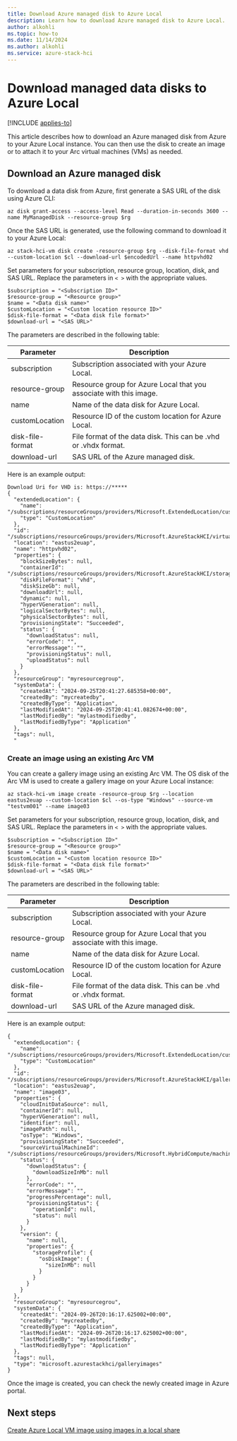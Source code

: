 ```yaml
---
title: Download Azure managed disk to Azure Local
description: Learn how to download Azure managed disk to Azure Local.
author: alkohli
ms.topic: how-to
ms.date: 11/14/2024
ms.author: alkohli
ms.service: azure-stack-hci
---
```


# Download managed data disks to Azure Local

[!INCLUDE [applies-to](../includes/hci-applies-to-23h2.md)]

This article describes how to download an Azure managed disk from Azure to your Azure Local instance. You can then use the disk to create an image or to attach it to your Arc virtual machines (VMs) as needed.

## Download an Azure managed disk

To download a data disk from Azure, first generate a SAS URL of the disk using Azure CLI:  

```azurecli
az disk grant-access --access-level Read --duration-in-seconds 3600 --name MyManagedDisk --resource-group $rg
```

Once the SAS URL is generated, use the following command to download it to your Azure Local:  

```azurecli
az stack-hci-vm disk create -resource-group $rg --disk-file-format vhd --custom-location $cl --download-url $encodedUrl --name httpvhd02
```

Set parameters for your subscription, resource group, location, disk, and SAS URL. Replace the parameters in `< >` with the appropriate values.

```azurecli
$subscription = "<Subscription ID>"
$resource-group = "<Resource group>"
$name = "<Data disk name>"
$customLocation = "<Custom location resource ID>"
$disk-file-format = "<Data disk file format>"
$download-url = "<SAS URL>"
```

The parameters are described in the following table:

| Parameter | Description |
| --- | --- |
| subscription | Subscription associated with your Azure Local. 
| resource-group | Resource group for Azure Local that you associate with this image. |
| name | Name of the data disk for Azure Local. | 
| customLocation | Resource ID of the custom location for Azure Local. |
| disk-file-format | File format of the data disk. This can be .vhd or .vhdx format. |
| download-url | SAS URL of the Azure managed disk.| 

Here is an example output:

```azurecli
Download Uri for VHD is: https://***** 
{ 
  "extendedLocation": { 
    "name": "/subscriptions/resourceGroups/providers/Microsoft.ExtendedLocation/customLocations/", 
    "type": "CustomLocation" 
  }, 
  "id": "/subscriptions/resourceGroups/providers/Microsoft.AzureStackHCI/virtualHardDisks/httpvhd02", 
  "location": "eastus2euap", 
  "name": "httpvhd02", 
  "properties": { 
    "blockSizeBytes": null, 
    "containerId": "/subscriptions/resourceGroups/providers/Microsoft.AzureStackHCI/storageContainers/UserStorage", 
    "diskFileFormat": "vhd", 
    "diskSizeGb": null, 
    "downloadUrl": null, 
    "dynamic": null, 
    "hyperVGeneration": null, 
    "logicalSectorBytes": null, 
    "physicalSectorBytes": null, 
    "provisioningState": "Succeeded", 
    "status": { 
      "downloadStatus": null, 
      "errorCode": "", 
      "errorMessage": "", 
      "provisioningStatus": null, 
      "uploadStatus": null 
    } 
  }, 
  "resourceGroup": "myresourcegroup", 
  "systemData": { 
    "createdAt": "2024-09-25T20:41:27.685358+00:00", 
    "createdBy": "mycreatedby", 
    "createdByType": "Application", 
    "lastModifiedAt": "2024-09-25T20:41:41.082674+00:00", 
    "lastModifiedBy": "mylastmodifiedby", 
    "lastModifiedByType": "Application" 
  }, 
  "tags": null, 
  " 
```

### Create an image using an existing Arc VM 

You can create a gallery image using an existing Arc VM. The OS disk of the Arc VM is used to create a gallery image on your Azure Local instance:

```azurecli
az stack-hci-vm image create -resource-group $rg --location eastus2euap --custom-location $cl --os-type "Windows" --source-vm "testvm001" --name image03
```

Set parameters for your subscription, resource group, location, disk, and SAS URL. Replace the parameters in `< >` with the appropriate values.

```azurecli
$subscription = "<Subscription ID>"
$resource-group = "<Resource group>"
$name = "<Data disk name>"
$customLocation = "<Custom location resource ID>"
$disk-file-format = "<Data disk file format>"
$download-url = "<SAS URL>"
```

The parameters are described in the following table:

| Parameter | Description |
| --- | --- |
| subscription | Subscription associated with your Azure Local. 
| resource-group | Resource group for Azure Local that you associate with this image. |
| name | Name of the data disk for Azure Local. | 
| customLocation | Resource ID of the custom location for Azure Local. |
| disk-file-format | File format of the data disk. This can be .vhd or .vhdx format. |
| download-url | SAS URL of the Azure managed disk.| 

Here is an example output:

```azurecli
{ 
  "extendedLocation": { 
    "name": "/subscriptions/resourceGroups/providers/Microsoft.ExtendedLocation/customLocations/", 
    "type": "CustomLocation" 
  }, 
  "id": "/subscriptions/resourceGroups/providers/Microsoft.AzureStackHCI/galleryImages/image03", 
  "location": "eastus2euap", 
  "name": "image03", 
  "properties": { 
    "cloudInitDataSource": null, 
    "containerId": null, 
    "hyperVGeneration": null, 
    "identifier": null, 
    "imagePath": null, 
    "osType": "Windows", 
    "provisioningState": "Succeeded", 
    "sourceVirtualMachineId": "/subscriptions/resourceGroups/providers/Microsoft.HybridCompute/machines/testvm001/providers/Microsoft.AzureStackHCI/virtualMachineInstances/default", 
    "status": { 
      "downloadStatus": { 
        "downloadSizeInMb": null 
      }, 
      "errorCode": "", 
      "errorMessage": "", 
      "progressPercentage": null, 
      "provisioningStatus": { 
        "operationId": null, 
        "status": null 
      } 
    }, 
    "version": { 
      "name": null, 
      "properties": { 
        "storageProfile": { 
          "osDiskImage": { 
            "sizeInMb": null 
          } 
        } 
      } 
    } 
  }, 
  "resourceGroup": "myresourcegrou", 
  "systemData": { 
    "createdAt": "2024-09-26T20:16:17.625002+00:00", 
    "createdBy": "mycreatedby", 
    "createdByType": "Application", 
    "lastModifiedAt": "2024-09-26T20:16:17.625002+00:00", 
    "lastModifiedBy": "mylastmodifiedby", 
    "lastModifiedByType": "Application" 
  }, 
  "tags": null, 
  "type": "microsoft.azurestackhci/galleryimages" 
}
```

Once the image is created, you can check the newly created image in Azure portal.  


## Next steps

[Create Azure Local VM image using images in a local share](virtual-machine-image-local-share.md)